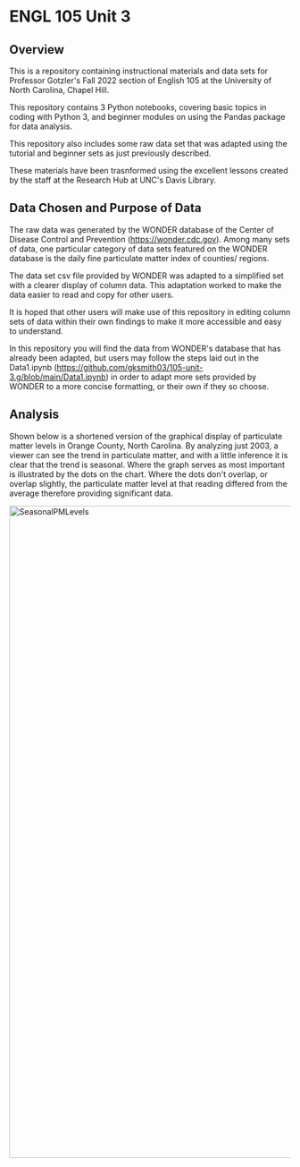 # ENGL 105 Unit 3

## Overview

This is a repository containing instructional materials and data sets for Professor Gotzler's Fall 2022 section of English 105 at the University of North Carolina, Chapel Hill.

This repository contains 3 Python notebooks, covering basic topics in coding with Python 3, and beginner modules on using the Pandas package for data analysis.

This repository also includes some raw data set that was adapted using the tutorial and beginner sets as just previously described. 

These materials have been trasnformed using the excellent lessons created by the staff at the Research Hub at UNC's Davis Library.



## Data Chosen and Purpose of Data

The raw data was generated by the WONDER database of the Center of Disease Control and Prevention (https://wonder.cdc.gov). Among many sets of data, one particular category of data sets featured on the WONDER database is the daily fine particulate matter index of counties/ regions. 

The data set csv file provided by WONDER was adapted to a simplified set with a clearer display of column data. This adaptation worked to make the data easier to read and copy for other users. 

It is hoped that other users will make use of this repository in editing column sets of data within their own findings to make it more accessible and easy to understand.

In this repository you will find the data from WONDER's database that has already been adapted, but users may follow the steps laid out in the Data1.ipynb (https://github.com/gksmith03/105-unit-3.g/blob/main/Data1.ipynb) in order to adapt more sets provided by WONDER to a more concise formatting, or their own if they so choose. 

## Analysis

Shown below is a shortened version of the graphical display of particulate matter levels in Orange County, North Carolina. By analyzing just 2003, a viewer can see the trend in particulate matter, and with a little inference it is clear that the trend is seasonal. Where the graph serves as most important is illustrated by the dots on the chart. Where the dots don't overlap, or overlap slightly, the particulate matter level at that reading differed from the average therefore providing significant data. 


<img width="1166" alt="SeasonalPMLevels" src="https://user-images.githubusercontent.com/118292714/204183405-8b4b9599-dc43-43e2-9200-a4d4ba810796.png">

